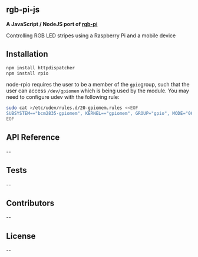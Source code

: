 ## rgb-pi-js
**A JavaScript / NodeJS port of [rgb-pi](https://github.com/ryupold/rgb-pi)**

Controlling RGB LED stripes using a Raspberry Pi and a mobile device



## Installation

```bash
npm install httpdispatcher
npm install rpio
```

node-rpio requires the user to be a member of the `gpio`group, such that the user can access `/dev/gpiomem` which is being used by the module. You may need to configure udev with the following rule:

```bash
sudo cat >/etc/udev/rules.d/20-gpiomem.rules <<EOF
SUBSYSTEM=="bcm2835-gpiomem", KERNEL=="gpiomem", GROUP="gpio", MODE="0660"
EOF
```

## API Reference

--

## Tests

--

## Contributors

--

## License

--